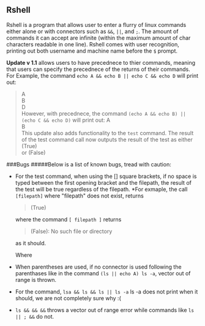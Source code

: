 Rshell
---

Rshell is a program that allows user to enter a flurry of linux commands either
alone or with connectors such as ``&&``, ``||``, and ``;``. The amount of 
commands it can accept are infinite (within the maximum amount of char characters
readable in one line). Rshell comes with user recognition, printing out both
username and machine name before the ``$`` prompt.

**Update v 1.1** allows users to have precednece to thier commands, meaning that 
users can specify the precednece of the returns of their commands. For Example,
the command `echo A && echo B || echo C && echo D` will print out:
 >A <br>
 >B <br>
 >D <br>
However, with precednece, the command `(echo A && echo B) || (echo C && echo D)`
will print out:
>A <br>
>B <br>
This update also adds functionality to the `test` command. The result of the
test command call now outputs the result of the test as either
>(True) <br>
or
>(False) <br>

###Bugs
#####Below is a list of known bugs, tread with caution:
* For the test command, when using the [] square brackets, if no space is 
  typed between the first opening bracket and the filepath, the result of the
  test will be true regardless of the filepath. 
    *For exmaple, the call `[filepath]` where "filepath" does not exist, 
     returns

     > (True) <br>

     where the command `[ filepath ]` returns
     
     > (False): No such file or directory <br>
     
     as it should.

  Where 
* When parentheses are used, if no connector is used following the parenthases
  like in the command `(ls || echo A) ls -a`, vector out of range is thrown.
* For the command, `lsa && ls && ls || ls -a` ls -a does not print when it 
  should, we are not completely sure why :(
* `ls && && &&` throws a vector out of range error while commands like 
  `ls || ; &&` do not.